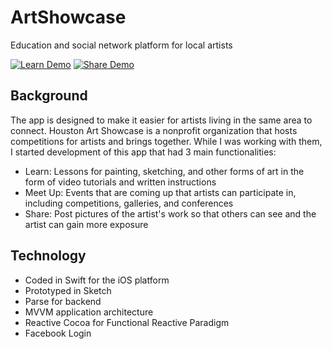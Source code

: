 # ArtShowcase
Education and social network platform for local artists

[![Learn Demo](https://cdn.rawgit.com/sashankg/ArtShowcase/master/4O4KLdv%20-%20Imgur.gif)](https://youtu.be/zYxCdS9KUJE)
[![Share Demo](https://cdn.rawgit.com/sashankg/ArtShowcase/master/4anzHXZ%20-%20Imgur.gif)](https://youtu.be/SJilSQmRL_A)

## Background
The app is designed to make it easier for artists living in the same area to connect. Houston Art Showcase is a nonprofit organization that hosts competitions for artists and brings together. While I was working with them, I started development of this app that had 3 main functionalities:
- Learn: Lessons for painting, sketching, and other forms of art in the form of video tutorials and written instructions
- Meet Up: Events that are coming up that artists can participate in, including competitions, galleries, and conferences
- Share: Post pictures of the artist's work so that others can see and the artist can gain more exposure

## Technology
- Coded in Swift for the iOS platform
- Prototyped in Sketch
- Parse for backend
- MVVM application architecture
- Reactive Cocoa for Functional Reactive Paradigm
- Facebook Login
